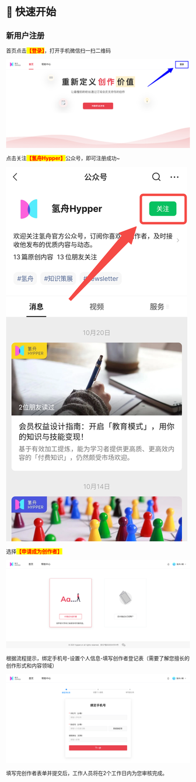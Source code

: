 # 🙌 快速开始

## 新用户注册

首页点击<mark style="color:red;">**【登录】**</mark>，打开手机微信扫一扫二维码

![](../.gitbook/assets/1注册01png.png)

点击关注<mark style="color:red;">**【氢舟Hypper】**</mark>公众号，即可注册成功\~

![](../.gitbook/assets/1注册03.png)

选择<mark style="color:red;">**【申请成为创作者】**</mark>

![](<../.gitbook/assets/1注册05选择成为创作者 (1).png>)

根据流程提示，绑定手机号-设置个人信息-填写创作者登记表（需要了解您擅长的创作形式和内容领域）

![](../.gitbook/assets/1注册06绑定手机号.png)

填写完创作者表单并提交后，工作人员将在2个工作日内为您审核完成。
